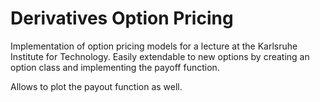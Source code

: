 # Derivatives Option Pricing

Implementation of option pricing models for a lecture at the Karlsruhe Institute for Technology.
Easily extendable to new options by creating an option class and implementing the payoff function.

Allows to plot the payout function as well.
